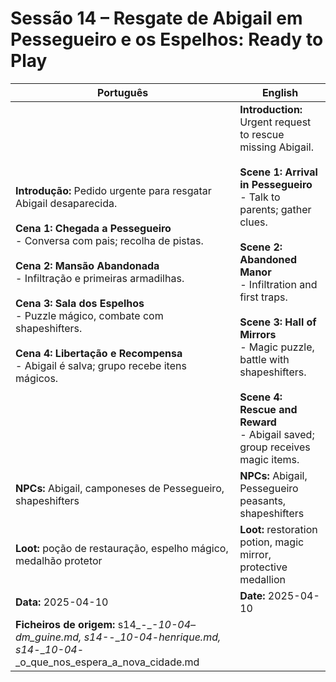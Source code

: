 

# Sessão 14 – Resgate de Abigail em Pessegueiro e os Espelhos: Ready to Play

| Português | English |
|-----------|---------|
| **Introdução:** Pedido urgente para resgatar Abigail desaparecida.<br><br>**Cena 1: Chegada a Pessegueiro**<br>- Conversa com pais; recolha de pistas.<br><br>**Cena 2: Mansão Abandonada**<br>- Infiltração e primeiras armadilhas.<br><br>**Cena 3: Sala dos Espelhos**<br>- Puzzle mágico, combate com shapeshifters.<br><br>**Cena 4: Libertação e Recompensa**<br>- Abigail é salva; grupo recebe itens mágicos.<br> | **Introduction:** Urgent request to rescue missing Abigail.<br><br>**Scene 1: Arrival in Pessegueiro**<br>- Talk to parents; gather clues.<br><br>**Scene 2: Abandoned Manor**<br>- Infiltration and first traps.<br><br>**Scene 3: Hall of Mirrors**<br>- Magic puzzle, battle with shapeshifters.<br><br>**Scene 4: Rescue and Reward**<br>- Abigail saved; group receives magic items.<br> |
| **NPCs:** Abigail, camponeses de Pessegueiro, shapeshifters | **NPCs:** Abigail, Pessegueiro peasants, shapeshifters |
| **Loot:** poção de restauração, espelho mágico, medalhão protetor | **Loot:** restoration potion, magic mirror, protective medallion |
| **Data:** 2025-04-10 | **Date:** 2025-04-10 |
| **Ficheiros de origem:** s14_-__-__10-04_–_dm_guine.md, s14_-__-__10-04_-_henrique.md, s14_-__10-04_-_o_que_nos_espera_a_nova_cidade.md |
